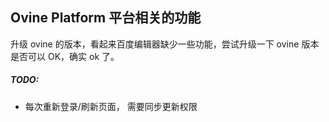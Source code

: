 ## Ovine Platform 平台相关的功能

升级 ovine 的版本，看起来百度编辑器缺少一些功能，尝试升级一下 ovine 版本是否可以 OK，确实 ok 了。

##### TODO:

- 每次重新登录/刷新页面， 需要同步更新权限
